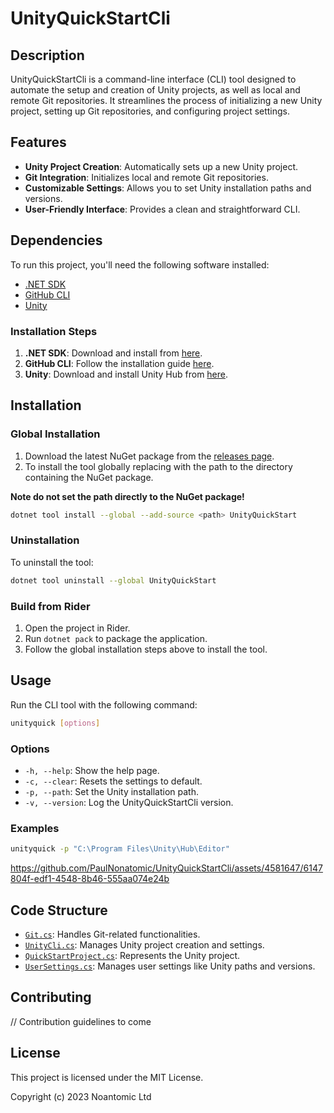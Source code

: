 # UnityQuickStartCli

## Description

UnityQuickStartCli is a command-line interface (CLI) tool designed to automate the setup and creation of Unity projects, as well as local and remote Git repositories. It streamlines the process of initializing a new Unity project, setting up Git repositories, and configuring project settings.

## Features

- **Unity Project Creation**: Automatically sets up a new Unity project.
- **Git Integration**: Initializes local and remote Git repositories.
- **Customizable Settings**: Allows you to set Unity installation paths and versions.
- **User-Friendly Interface**: Provides a clean and straightforward CLI.

## Dependencies

To run this project, you'll need the following software installed:

- [.NET SDK](https://dotnet.microsoft.com/download)
- [GitHub CLI](https://cli.github.com/)
- [Unity](https://unity.com/)

### Installation Steps

1. **.NET SDK**: Download and install from [here](https://dotnet.microsoft.com/download).
2. **GitHub CLI**: Follow the installation guide [here](https://cli.github.com/).
3. **Unity**: Download and install Unity Hub from [here](https://unity.com/download).

## Installation

### Global Installation

1. Download the latest NuGet package from the [releases page](https://github.com/PaulNonatomic/UnityQuickStartCli/releases/latest).
2. To install the tool globally replacing <path> with the path to the directory containing the NuGet package.

<b>Note do not set the path directly to the NuGet package!</b>

```bash
dotnet tool install --global --add-source <path> UnityQuickStart
```

### Uninstallation

To uninstall the tool:

```bash
dotnet tool uninstall --global UnityQuickStart
```

### Build from Rider

1. Open the project in Rider.
2. Run `dotnet pack` to package the application.
3. Follow the global installation steps above to install the tool.

## Usage

Run the CLI tool with the following command:

```bash
unityquick [options]
```

### Options

- `-h, --help`: Show the help page.
- `-c, --clear`: Resets the settings to default.
- `-p, --path`: Set the Unity installation path.
- `-v, --version`: Log the UnityQuickStartCli version.

### Examples

```bash
unityquick -p "C:\Program Files\Unity\Hub\Editor"
```


https://github.com/PaulNonatomic/UnityQuickStartCli/assets/4581647/6147804f-edf1-4548-8b46-555aa074e24b




## Code Structure

- [`Git.cs`](https://github.com/PaulNonatomic/UnityQuickStartCli/blob/develop/App/Git/Git.cs): Handles Git-related functionalities.
- [`UnityCli.cs`](https://github.com/PaulNonatomic/UnityQuickStartCli/blob/develop/App/Unity/UnityCli.cs): Manages Unity project creation and settings.
- [`QuickStartProject.cs`](https://github.com/PaulNonatomic/UnityQuickStartCli/blob/develop/App/Project/QuickStartProject.cs): Represents the Unity project.
- [`UserSettings.cs`](https://github.com/PaulNonatomic/UnityQuickStartCli/blob/develop/App/Settings/UserSettings.cs): Manages user settings like Unity paths and versions.

## Contributing

// Contribution guidelines to come

## License

This project is licensed under the MIT License. 

Copyright (c) 2023 Noantomic Ltd
